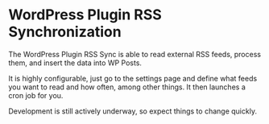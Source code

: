 # WordPress Plugin RSS Synchronization

The WordPress Plugin RSS Sync is able to read external RSS feeds, process them, and insert the data into WP Posts.

It is highly configurable, just go to the settings page and define what feeds you want to read and how often, among other things. It then launches a cron job for you.

Development is still actively underway, so expect things to change quickly.
